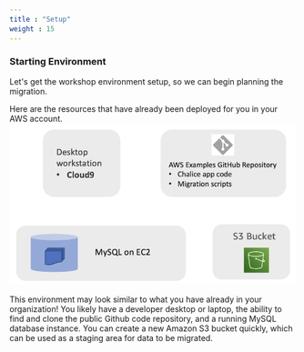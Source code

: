```yaml
---
title : "Setup"
weight : 15
---
```


### Starting Environment
Let's get the workshop environment setup, so we can begin planning the migration.

Here are the resources that have already been deployed for you in your AWS account.
![Starting Resources](/static/images/relational-migration/starting.png)

This environment may look similar to what you have already in your organization!
You likely have a developer desktop or laptop, 
the ability to find and clone the public Github code repository,
and a running MySQL database instance.
You can create a new Amazon S3 bucket quickly, which can be used as a staging area for data to be migrated. 





